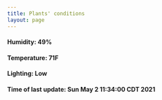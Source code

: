 ```yaml
---
title: Plants' conditions
layout: page
---
```



#### Humidity: 49%
#### Temperature: 71F
#### Lighting: Low
#### Time of last update: Sun May  2 11:34:00 CDT 2021
